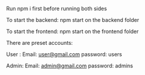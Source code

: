 Run npm i first before running both sides

To start the backend:
npm start on the backend folder

To start the frontend:
npm start on the frontend folder


There are preset accounts:

User :
Email: user@gmail.com
password: users

Admin:
Email: admin@gmail.com
password: admins
